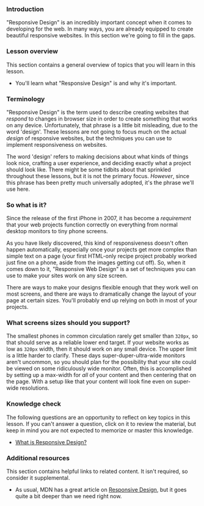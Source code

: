 ### Introduction

"Responsive Design" is an incredibly important concept when it comes to developing for the web. In many ways, you are already equipped to create beautiful responsive websites. In this section we're going to fill in the gaps.

### Lesson overview

This section contains a general overview of topics that you will learn in this lesson.

- You'll learn what "Responsive Design" is and why it's important.

### Terminology

"Responsive Design" is the term used to describe creating websites that *respond* to changes in browser size in order to create something that works on any device. Unfortunately, that phrase is a little bit misleading, due to the word 'design'. These lessons are not going to focus much on the actual *design* of responsive websites, but the techniques you can use to implement responsiveness on websites.

The word 'design' refers to making decisions about what kinds of things look nice, crafting a user experience, and deciding exactly what a project should look like. There might be some tidbits about that sprinkled throughout these lessons, but it is not the primary focus. *However*, since this phrase has been pretty much universally adopted, it's the phrase we'll use here.

### So what is it?

 Since the release of the first iPhone in 2007, it has become a *requirement* that your web projects function correctly on everything from normal desktop monitors to tiny phone screens.

As you have likely discovered, this kind of responsiveness doesn't often happen automatically, especially once your projects get more complex than simple text on a page (your first HTML-only recipe project probably worked just fine on a phone, aside from the images getting cut off). So, when it comes down to it, <span id='what-is-responsive-design'>"Responsive Web Design" is a set of techniques you can use to make your sites work on any size screen.</span> 

There are ways to make your designs flexible enough that they work well on most screens, and there are ways to dramatically change the layout of your page at certain sizes. You'll probably end up relying on both in most of your projects.

### What screens sizes should you support?

The smallest phones in common circulation rarely get smaller than `320px`, so that should serve as a reliable lower end target. If your website works as low as `320px` width, then it should work on any small device. The upper limit is a little harder to clarify. These days super-duper-ultra-wide monitors aren't uncommon, so you should plan for the possibility that your site could be viewed on some ridiculously wide monitor. Often, this is accomplished by setting up a max-width for _all_ of your content and then centering that on the page. With a setup like that your content will look fine even on super-wide resolutions.

### Knowledge check

The following questions are an opportunity to reflect on key topics in this lesson. If you can't answer a question, click on it to review the material, but keep in mind you are not expected to memorize or master this knowledge.

* [What is Responsive Design?](#what-is-responsive-design)

### Additional resources

This section contains helpful links to related content. It isn't required, so consider it supplemental.

* As usual, MDN has a great article on [Responsive Design](https://developer.mozilla.org/en-US/docs/Learn/CSS/CSS_layout/Responsive_Design), but it goes quite a bit deeper than we need right now.
